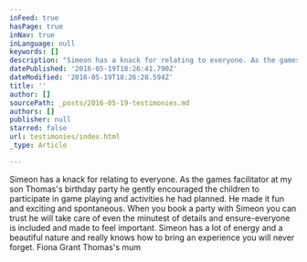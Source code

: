 ```yaml
---
inFeed: true
hasPage: true
inNav: true
inLanguage: null
keywords: []
description: "Simeon has a knack for relating to everyone. As the games facilitator at my son Thomas’s birthday party he gently encouraged the children to participate in game playing and activities he had planned. He made it fun and exciting and spontaneous. When you book a party with Simeon you can trust he will take care of even the minutest of details and ensure-everyone is included and made to feel important. Simeon has a lot of energy and a beautiful nature and really knows how to bring an experience you will never forget. Fiona Grant Thomas's mum"
datePublished: '2016-05-19T18:26:41.790Z'
dateModified: '2016-05-19T18:26:28.594Z'
title: ''
author: []
sourcePath: _posts/2016-05-19-testimonies.md
authors: []
publisher: null
starred: false
url: testimonies/index.html
_type: Article

---
```

Simeon has a knack for relating to everyone. As the games facilitator at my son Thomas's birthday party he gently encouraged the children to participate in game playing and activities he had planned. He made it fun and exciting and spontaneous. When you book a party with Simeon you can trust he will take care of even the minutest of details and ensure-everyone is included and made to feel important. Simeon has a lot of energy and a beautiful nature and really knows how to bring an experience you will never forget. Fiona Grant Thomas's mum